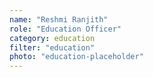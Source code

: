```yaml
---
name: "Reshmi Ranjith"
role: "Education Officer"
category: education
filter: "education"
photo: "education-placeholder"
---
```

